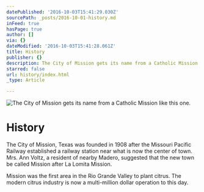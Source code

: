 ```yaml
---
datePublished: '2016-10-03T15:41:29.030Z'
sourcePath: _posts/2016-10-01-history.md
inFeed: true
hasPage: true
author: []
via: {}
dateModified: '2016-10-03T15:41:28.061Z'
title: History
publisher: {}
description: The City of Mission gets its name from a Catholic Mission like this one.
starred: false
url: history/index.html
_type: Article

---
```

![The City of Mission gets its name from a Catholic Mission like this one.](https://the-grid-user-content.s3-us-west-2.amazonaws.com/e6043bfd-a7f0-4c73-a6cd-7a4eb57c8edf.jpg)

# History

The City of Mission, Texas was founded in 1908 after the Missouri Pacific Railway established a railway station near what is now the center of town. Mrs. Ann Voltz, a resident of nearby Madero, suggested that the new town be called Mission after La Lomita Mission.

Mission was the first area in the Rio Grande Valley to plant citrus. The modern citrus industry is now a multi-million dollar operation to this day.